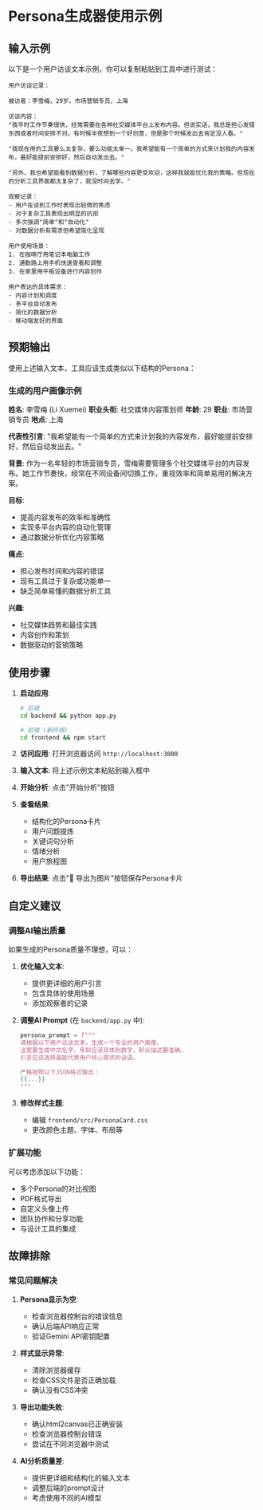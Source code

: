 # Persona生成器使用示例

## 输入示例

以下是一个用户访谈文本示例，你可以复制粘贴到工具中进行测试：

```
用户访谈记录：

被访者：李雪梅，29岁，市场营销专员，上海

访谈内容：
"我平时工作节奏很快，经常需要在各种社交媒体平台上发布内容。但说实话，我总是担心发错东西或者时间安排不对。有时候半夜想到一个好创意，但是那个时候发出去肯定没人看。"

"我现在用的工具要么太复杂，要么功能太单一。我希望能有一个简单的方式来计划我的内容发布，最好能提前安排好，然后自动发出去。"

"另外，我也希望能看到数据分析，了解哪些内容更受欢迎，这样我就能优化我的策略。但现在的分析工具界面都太复杂了，我没时间去学。"

观察记录：
- 用户在谈到工作时表现出轻微的焦虑
- 对于复杂工具表现出明显的抗拒
- 多次强调"简单"和"自动化"
- 对数据分析有需求但希望简化呈现

用户使用场景：
1. 在咖啡厅用笔记本电脑工作
2. 通勤路上用手机快速查看和调整
3. 在家里用平板设备进行内容创作

用户表达的具体需求：
- 内容计划和调度
- 多平台自动发布
- 简化的数据分析
- 移动端友好的界面
```

## 预期输出

使用上述输入文本，工具应该生成类似以下结构的Persona：

### 生成的用户画像示例

**姓名**: 李雪梅 (Li Xuemei)
**职业头衔**: 社交媒体内容策划师
**年龄**: 29
**职业**: 市场营销专员
**地点**: 上海

**代表性引言**: "我希望能有一个简单的方式来计划我的内容发布，最好能提前安排好，然后自动发出去。"

**背景**: 作为一名年轻的市场营销专员，雪梅需要管理多个社交媒体平台的内容发布。她工作节奏快，经常在不同设备间切换工作，重视效率和简单易用的解决方案。

**目标**:
- 提高内容发布的效率和准确性
- 实现多平台内容的自动化管理
- 通过数据分析优化内容策略

**痛点**:
- 担心发布时间和内容的错误
- 现有工具过于复杂或功能单一
- 缺乏简单易懂的数据分析工具

**兴趣**:
- 社交媒体趋势和最佳实践
- 内容创作和策划
- 数据驱动的营销策略

## 使用步骤

1. **启动应用**: 
   ```bash
   # 后端
   cd backend && python app.py
   
   # 前端 (新终端)
   cd frontend && npm start
   ```

2. **访问应用**: 打开浏览器访问 `http://localhost:3000`

3. **输入文本**: 将上述示例文本粘贴到输入框中

4. **开始分析**: 点击"开始分析"按钮

5. **查看结果**: 
   - 结构化的Persona卡片
   - 用户问题提炼
   - 关键词句分析
   - 情绪分析
   - 用户旅程图

6. **导出结果**: 点击"📸 导出为图片"按钮保存Persona卡片

## 自定义建议

### 调整AI输出质量
如果生成的Persona质量不理想，可以：

1. **优化输入文本**:
   - 提供更详细的用户引言
   - 包含具体的使用场景
   - 添加观察者的记录

2. **调整AI Prompt** (在 `backend/app.py` 中):
   ```python
   persona_prompt = f"""
   请根据以下用户访谈文本，生成一个专业的用户画像。
   注意要生成中文名字，年龄应该具体到数字，职业描述要准确。
   引言应该选择最能代表用户核心需求的话语。
   
   严格按照以下JSON格式输出：
   {{...}}
   """
   ```

3. **修改样式主题**:
   - 编辑 `frontend/src/PersonaCard.css`
   - 更改颜色主题、字体、布局等

### 扩展功能

可以考虑添加以下功能：
- 多个Persona的对比视图
- PDF格式导出
- 自定义头像上传
- 团队协作和分享功能
- 与设计工具的集成

## 故障排除

### 常见问题解决

1. **Persona显示为空**:
   - 检查浏览器控制台的错误信息
   - 确认后端API响应正常
   - 验证Gemini API密钥配置

2. **样式显示异常**:
   - 清除浏览器缓存
   - 检查CSS文件是否正确加载
   - 确认没有CSS冲突

3. **导出功能失败**:
   - 确认html2canvas已正确安装
   - 检查浏览器控制台错误
   - 尝试在不同浏览器中测试

4. **AI分析质量差**:
   - 提供更详细和结构化的输入文本
   - 调整后端的prompt设计
   - 考虑使用不同的AI模型 